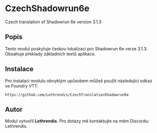 
# CzechShadowrun6e

Czech translation of Shadowrun 6e version 3.1.3

## Popis
Tento modul poskytuje českou lokalizaci pro Shadowrun 6e verze 3.1.3. Obsahuje překlady základních textů aplikace.

## Instalace
Pro instalaci modulu obvyklým upůsobem můžeš použít následující odkaz ve Foundry VTT:

```
https://github.com/Lethrendis/CzechTranslationShadowrun6e
```

## Autor
Modul vytvořil **Lethrendis**. Pro dotazy mě kontaktujte na mém Discordu: Lethrendis.
